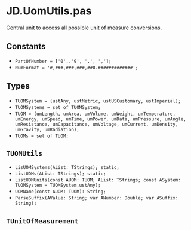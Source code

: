 # JD.UomUtils.pas

Central unit to access all possible unit of measure conversions.

## Constants

- `PartOfNumber = ['0'..'9', '.', ','];`
- `NumFormat = '#,###,###,###,##0.#############';`

## Types

- `TUOMSystem = (ustAny, ustMetric, ustUSCustomary, ustImperial);`
- `TUOMSystems = set of TUOMSystem;`
- `TUOM = (umLength, umArea, umVolume, umWeight, umTemperature,
    umEnergy, umSpeed, umTime, umPower, umData, umPressure, umAngle,
    umResistance, umCapacitance, umVoltage, umCurrent, umDensity, umGravity,
    umRadiation);`
-  `TUOMs = set of TUOM;`

## `TUOMUtils`

- `LisUOMSystems(AList: TStrings); static;`
- `ListUOMs(AList: TStrings); static;`
- `ListUOMUnits(const AUOM: TUOM; AList: TStrings; const ASystem: TUOMSystem = TUOMSystem.ustAny);`
- `UOMName(const AUOM: TUOM): String;`
- `ParseSuffix(AValue: String; var ANumber: Double; var ASuffix: String);`

## `TUnitOfMeasurement`



